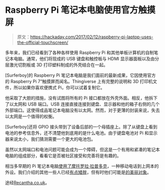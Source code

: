 # Raspberry Pi 笔记本电脑使用官方触摸屏

> 原文：<https://hackaday.com/2017/02/12/raspberry-pi-laptop-uses-the-official-touchscreen/>

多年来，我们已经看到了各种各样使用 Raspberry Pi 和其他单板计算机的自制笔记本电脑。通常，他们将现成的 USB 键盘和触控板与 HDMI 显示器面板以及由分层激光切割板或 3D 打印塑料制成的外壳结合在一起。

[Surferboy]的 Raspberry Pi 笔记本电脑是我们面前的最新成果，它因使用官方的 Raspberry Pi 7”触摸屏而闻名。Thingiverse 上有完整的说明和 3D 打印机文件，所以如果你喜欢便携式 Pi，你可以试着复制它。

他采取了大胆的措施，没有试图将所有的 Pi 接口都放在外壳外面。相反，他拆下了以太网和 USB 端口。USB 连接直接连接到键盘、显示器和他的箱子右侧的几个外部端口。这使得成品笔记本电脑没有以太网。然而，对于更薄的封装来说，失去以太网是一个值得的权衡。

[Surferboy]还将 GPIO 接头带到了设备后部的一个母插座上。除了从键盘上看到电池的参考信息外，还不清楚他到底用的是什么电池。由于键盘电池对 Pi 和显示器来说太小，我们猜测需要一个更大的电池包。

虽然以太网端口和电池问题可能会成为一个障碍，但这是一个有用和紧凑的笔记本电脑的组成部分，看看它是否被社区接受和完善将是有趣的。

相当多早期的 Pi 笔记本电脑[使用了摩托罗拉·拉普多克](http://hackaday.com/2012/06/21/turning-a-raspberry-pi-into-a-laptop-with-a-lapdock/)，一种移动电话到上网本的外设。我们介绍的其他一些人已经[有点矮胖](http://hackaday.com/2012/12/21/raspberry-pi-laptop-is-just-a-little-too-big-for-a-pocket/)，但有时他们可能是[的美丽对象](http://hackaday.com/2016/07/08/beautiful-raspberry-pi-laptop-inspired-by-psion/)。

途经[Recantha.co.uk](http://www.recantha.co.uk/blog/?p=16386)。